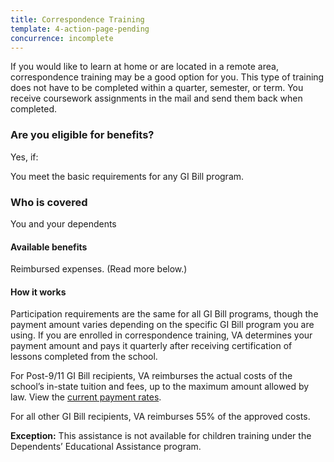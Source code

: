 ```yaml
---
title: Correspondence Training
template: 4-action-page-pending
concurrence: incomplete 
---
```


If you would like to learn at home or are located in a remote area, correspondence training may be a good option for you. This type of training does not have to be completed within a quarter, semester, or term. You receive coursework assignments in the mail and send them back when completed.

<div class="call-out" markdown="1">

### Are you eligible for benefits?
Yes, if:

You meet the basic requirements for any GI Bill program.

### Who is covered
You and your dependents
</div>

#### Available benefits

Reimbursed expenses. (Read more below.)

#### How it works

Participation requirements are the same for all GI Bill programs, though the payment amount varies depending on the specific GI Bill program you are using. If you are enrolled in correspondence training, VA determines your payment amount and pays it quarterly after receiving certification of lessons completed from the school.

For Post-9/11 GI Bill recipients, VA reimburses the actual costs of the school’s in-state tuition and fees, up to the maximum amount allowed by law. View the [current payment rates](http://www.benefits.va.gov/gibill/resources/benefits_resources/rate_tables.asp).

For all other GI Bill recipients, VA reimburses 55% of the approved costs.

**Exception:** This assistance is not available for children training under the Dependents’ Educational Assistance program.
